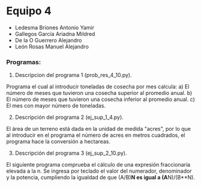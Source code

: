 # Equipo 4

- Ledesma Briones Antonio Yamir
- Gallegos García Ariadna Mildred
- De la O Guerrero Alejandro
- León Rosas Manuel Alejandro

### Programas:

1. Descripcion del programa 1 (prob_res_4_10.py).

Programa el cual al introducir toneladas de cosecha por mes calcula:
a) El número de meses que tuvieron una cosecha superior al promedio anual.
b) El número de meses que tuvieron una cosecha inferior al promedio anual.
c) El mes con mayor número de toneladas.

2. Descripción del programa 2 (ej_sup_1_4.py).

El área de un terreno está dada en la unidad de medida "acres", por lo que al introducir en el programa el número de acres en metros cuadrados, el programa hace la conversión a hectareas.

3. Descripción del programa 3 (ej_sup_2_10.py).

El siguiente programa comprueba el cálculo de una expresión fraccionaria elevada a la n.
Se ingresa por teclado el valor del numerador, denominador y la potencia, cumpliendo la igualdad de que (A/B)**N es igual a (A**N)/(B**N).
